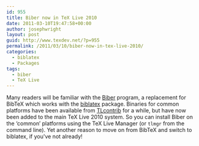```yaml
---
id: 955
title: Biber now in TeX Live 2010
date: 2011-03-10T19:47:58+00:00
author: josephwright
layout: post
guid: http://www.texdev.net/?p=955
permalink: /2011/03/10/biber-now-in-tex-live-2010/
categories:
  - biblatex
  - Packages
tags:
  - biber
  - TeX Live
---
```

Many readers will be familiar with the [Biber](http://biblatex-biber.sourceforge.net/) program, a replacement for BibTeX which works with the [biblatex](https://ctan.org/pkg/biblatex) package. Binaries for common platforms have been available from [TLcontrib](http://tlcontrib.metatex.org/) for a while, but have now been added to the main TeX Live 2010 system. So you can install Biber on the ‘common’ platforms using the TeX Live Manager (or `tlmgr` from the command line). Yet another reason to move on from BibTeX and switch to biblatex, if you've not already!

